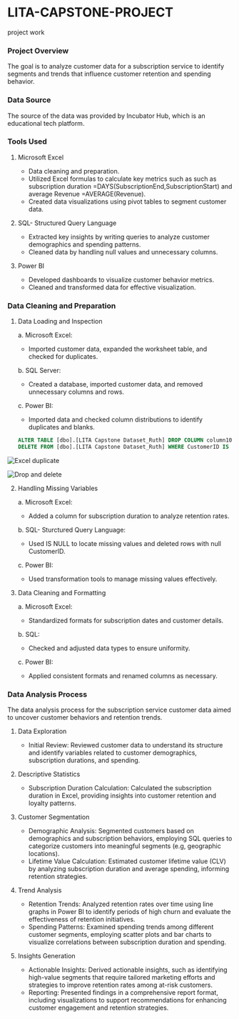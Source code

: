 # LITA-CAPSTONE-PROJECT
project work

### Project Overview
The goal is to analyze customer data for a subscription service to identify segments and trends that influence customer retention and spending behavior.

### Data Source
The source of the data was provided by Incubator Hub, which is an educational tech platform.

### Tools Used
1. Microsoft Excel
   - Data cleaning and preparation.
   - Utilized Excel formulas to calculate key metrics such as such as subscription duration =DAYS(SubscriptionEnd,SubscriptionStart) and average Revenue =AVERAGE(Revenue).
   - Created data visualizations using pivot tables to segment customer data.

2. SQL- Structured Query Language
   - Extracted key insights by writing queries to analyze customer demographics and spending patterns.
   - Cleaned data by handling null values and unnecessary columns.

3. Power BI
   - Developed dashboards to visualize customer behavior metrics.
   - Cleaned and transformed data for effective visualization.

### Data Cleaning and Preparation
1. Data Loading and Inspection
   
   a. Microsoft Excel:
      - Imported customer data, expanded the worksheet table, and checked for duplicates.
   
   b. SQL Server:
      - Created a database, imported customer data, and removed unnecessary columns and rows.
        
   c. Power BI:
      - Imported data and checked column distributions to identify duplicates and blanks.
   
      ```SQL
      ALTER TABLE [dbo].[LITA Capstone Dataset_Ruth] DROP COLUMN column10;
      DELETE FROM [dbo].[LITA Capstone Dataset_Ruth] WHERE CustomerID IS NULL;
      ```
   
![Excel duplicate](https://github.com/user-attachments/assets/54c4f976-30f5-477e-a4de-e7eb0ff430a4)


![Drop and delete](https://github.com/user-attachments/assets/35e32130-8367-477d-b9df-924e9897206c)

2. Handling Missing Variables

   a. Microsoft Excel:
      - Added a column for subscription duration to analyze retention rates.

   b. SQL- Sturctured Query Language:
      - Used IS NULL to locate missing values and deleted rows with null CustomerID.
        
   c. Power BI:
      - Used transformation tools to manage missing values effectively.  
        

3. Data Cleaning and Formatting

   a. Microsoft Excel:
    - Standardized formats for subscription dates and customer details. 
  
   b. SQL:
      - Checked and adjusted data types to ensure uniformity.
   
   c. Power BI:
      - Applied consistent formats and renamed columns as necessary.

### Data Analysis Process

The data analysis process for the subscription service customer data aimed to uncover customer behaviors and retention trends.

1. Data Exploration
   - Initial Review: Reviewed customer data to understand its structure and identify variables related to customer demographics, subscription durations, and spending.

2. Descriptive Statistics
   - Subscription Duration Calculation: Calculated the subscription duration in Excel, providing insights into customer retention and loyalty patterns.
  
3. Customer Segmentation
   - Demographic Analysis: Segmented customers based on demographics and subscription behaviors, employing SQL queries to categorize customers into meaningful segments (e.g, geographic locations).
   - Lifetime Value Calculation: Estimated customer lifetime value (CLV) by analyzing subscription duration and average spending, informing retention strategies.
     
3. Trend Analysis
   - Retention Trends: Analyzed retention rates over time using line graphs in Power BI to identify periods of high churn and evaluate the effectiveness of retention initiatives.
   - Spending Patterns: Examined spending trends among different customer segments, employing scatter plots and bar charts to visualize correlations between subscription duration and spending.

4. Insights Generation
   - Actionable Insights: Derived actionable insights, such as identifying high-value segments that require tailored marketing efforts and strategies to improve retention rates among at-risk customers.
   - Reporting: Presented findings in a comprehensive report format, including visualizations to support recommendations for enhancing customer engagement and retention strategies.








   
